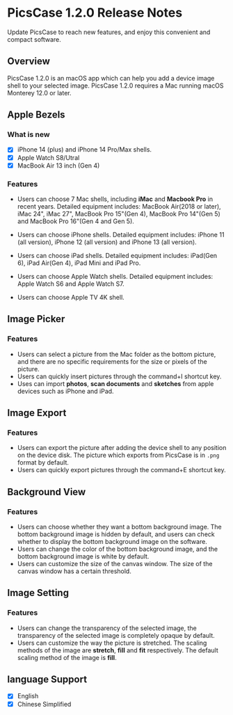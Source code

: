 # PicsCase 1.2.0 Release Notes
Update PicsCase to reach new features, and enjoy this convenient and compact software.

## Overview
PicsCase 1.2.0 is an macOS app which can help you add a device image shell to your selected image. PicsCase 1.2.0 requires a Mac running macOS Monterey 12.0 or later.

## Apple Bezels 
### What is new
- [x] iPhone 14 (plus) and iPhone 14 Pro/Max shells.
- [x] Apple Watch S8/Utral
- [x] MacBook Air 13 inch (Gen 4)

### Features
- Users can choose 7 Mac shells, including **iMac** and **Macbook Pro** in recent years. Detailed equipment includes: MacBook Air(2018 or later), iMac 24", iMac 27", MacBook Pro 15"(Gen 4), MacBook Pro 14"(Gen 5) and MacBook Pro 16"(Gen 4 and Gen 5).

- Users can choose iPhone shells. Detailed equipment includes: iPhone 11 (all version), iPhone 12 (all version) and iPhone 13 (all version).

- Users can choose iPad shells. Detailed equipment includes: iPad(Gen 6), iPad Air(Gen 4), iPad Mini and iPad Pro.

- Users can choose Apple Watch shells. Detailed equipment includes: Apple Watch S6 and Apple Watch S7.

- Users can choose Apple TV 4K shell. 


## Image Picker
### Features
- Users can select a picture from the Mac folder as the bottom picture, and there are no specific requirements for the size or pixels of the picture.
- Users can quickly insert pictures through the command+I shortcut key.
- Uses can import **photos**, **scan documents** and **sketches** from apple devices such as iPhone and iPad.

## Image Export
### Features
- Users can export the picture after adding the device shell to any position on the device disk. The picture which exports from PicsCase is in `.png` format by default.
- Users can quickly export pictures through the command+E shortcut key.

## Background View
### Features
- Users can choose whether they want a bottom background image. The bottom background image is hidden by default, and users can check whether to display the bottom background image on the software.
- Users can change the color of the bottom background image, and the bottom background image is white by default.
- Users can customize the size of the canvas window. The size of the canvas window has a certain threshold.

## Image Setting
### Features
- Users can change the transparency of the selected image, the transparency of the selected image is completely opaque by default.
- Users can customize the way the picture is stretched. The scaling methods of the image are **stretch**, **fill** and **fit** respectively. The default scaling method of the image is **fill**.

## language Support

- [x] English
- [x] Chinese Simplified
